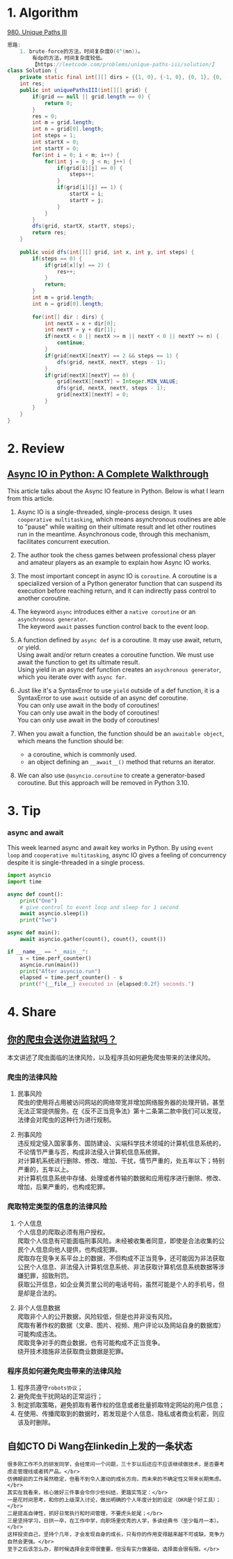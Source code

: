 # 1. Algorithm
[980. Unique Paths III](https://leetcode.com/problems/unique-paths-iii/description/)
```Java
思路:
    1. brute-force的方法，时间复杂度O(4^(mn))。
        有dp的方法，时间复杂度较低。
        【https://leetcode.com/problems/unique-paths-iii/solution/】
class Solution {
    private static final int[][] dirs = {{1, 0}, {-1, 0}, {0, 1}, {0, -1}};
    int res;
    public int uniquePathsIII(int[][] grid) {
        if(grid == null || grid.length == 0) {
            return 0;
        }
        res = 0;
        int m = grid.length;
        int n = grid[0].length;
        int steps = 1;
        int startX = 0;
        int startY = 0;
        for(int i = 0; i < m; i++) {
            for(int j = 0; j < n; j++) {
                if(grid[i][j] == 0) {
                    steps++;
                }
                if(grid[i][j] == 1) {
                    startX = i;
                    startY = j;
                }
            }
        }
        dfs(grid, startX, startY, steps);
        return res;
    }
    
    public void dfs(int[][] grid, int x, int y, int steps) {
        if(steps == 0) {
            if(grid[x][y] == 2) {
                res++;
            }
            return;
        }
        int m = grid.length;
        int n = grid[0].length;
        
        for(int[] dir : dirs) {
            int nextX = x + dir[0];
            int nextY = y + dir[1];
            if(nextX < 0 || nextX >= m || nextY < 0 || nextY >= n) {
                continue;
            }
            if(grid[nextX][nextY] == 2 && steps == 1) {
                dfs(grid, nextX, nextY, steps - 1);
            }
            if(grid[nextX][nextY] == 0) {
                grid[nextX][nextY] = Integer.MIN_VALUE;
                dfs(grid, nextX, nextY, steps - 1);
                grid[nextX][nextY] = 0;
            }
        }
    }
}

```

# 2. Review
## [Async IO in Python: A Complete Walkthrough](https://realpython.com/async-io-python/#the-rules-of-async-io)
This article talks about the Async IO feature in Python. Below is what I learn from this article.

1. Async IO is a single-threaded, single-process design. It uses `cooperative multitasking`, which means asynchronous routines are able to "pause" while waiting on their ultimate result and let other routines run in the meantime. Asynchronous code, through this mechanism, facilitates concurrent execution.

2. The author took the chess games between professional chess player and amateur players as an example to explain how Async IO works.
  <!--The author cited the example of chess games between professional chess player and amateur players to how Async IO works.-->
  
3. The most important concept in async IO is `coroutine`. A coroutine is a specialized version of a Python generator function that can suspend its execution before reaching return, and it can indirectly pass control to another coroutine.

4. The keyword `async` introduces either a `native coroutine` or an `asynchronous generator`.</br>
  The keyword `await` passes function control back to the event loop.
  
5. A function defined by `async def` is a coroutine. It may use await, return, or yield. </br>
  Using await and/or return creates a coroutine function. We must use await the function to get its ultimate result.</br>
  Using yield in an async def function creates an `asychronous generator`, which you iterate over with `async for`.
  
6. Just like it's a SyntaxError to use `yield` outside of a def function, it is a SyntaxError to use `await` outside of an async def coroutine. </br>
  You can only use await in the body of coroutines! </br>
  You can only use await in the body of coroutines! </br>
  You can only use await in the body of coroutines! </br>

7. When you await a function, the function should be an `awaitable object`, which means the function should be:</br>
    - a coroutine, which is commonly used.
    - an object defining an `__await__()` method that returns an iterator.

8. We can also use `@asyncio.coroutine` to create a generator-based coroutine. But this approach will be removed in Python 3.10.
  
# 3. Tip
### async and await
This week learned async and await key works in Python. By using `event loop` and `cooperative multitasking`, async IO gives a feeling of concurrency despite it is single-threaded in a single process.
```Python
import asyncio
import time

async def count():
    print("One")
    # give control to event loop and sleep for 1 second
    await asyncio.sleep(1)
    print("Two")

async def main():
    await asyncio.gather(count(), count(), count())

if __name__ == "__main__":
    s = time.perf_counter()
    asyncio.run(main())
    print("After asyncio.run")
    elapsed = time.perf_counter() - s
    print(f"{__file__} executed in {elapsed:0.2f} seconds.")
```


# 4. Share
## [你的爬虫会送你进监狱吗？](https://mp.weixin.qq.com/s/gychRdKlcm4rtxS_sm2QoQ)</br>
本文讲述了爬虫面临的法律风险，以及程序员如何避免爬虫带来的法律风险。</br>
### 爬虫的法律风险
1. 民事风险 </br>
  爬虫的使用将占用被访问网站的网络带宽并增加网络服务器的处理开销，甚至无法正常提供服务。在《反不正当竞争法》第十二条第二款中我们可以发现，法律会对爬虫的这种行为进行规制。</br>
  
2. 刑事风险 </br>
  违反规定侵入国家事务、国防建设、尖端科学技术领域的计算机信息系统的，不论情节严重与否，构成非法侵入计算机信息系统罪。</br>
  对计算机系统进行删除、修改、增加、干扰，情节严重的，处五年以下；特别严重的，五年以上。</br>
  对计算机信息系统中存储、处理或者传输的数据和应用程序进行删除、修改、增加，后果严重的，也构成犯罪。</br>
### 爬取特定类型的信息的法律风险
1. 个人信息</br>
  个人信息的爬取必须有用户授权。</br>
  爬取个人信息有可能面临刑事风险。未经被收集者同意，即使是合法收集的公民个人信息向他人提供，也构成犯罪。</br>
  爬取存在竞争关系平台上的数据，不但构成不正当竞争，还可能因为非法获取公民个人信息、非法侵入计算机信息系统、非法获取计算机信息系统数据等涉嫌犯罪，招致刑罚。</br>
  获取公开信息，如企业黄页里公司的电话号码，虽然可能是个人的手机号，但是却是合法的。</br>
  
2. 非个人信息数据</br>
  爬取非个人的公开数据，风险较低，但是也并非没有风险。</br>
  爬取有著作权的数据（文章、图片、视频、用户评论以及网站自身的数据库）可能构成违法。</br>
  爬取竞争对手的商业数据，也有可能构成不正当竞争。</br>
  绕开技术措施非法获取商业数据是犯罪。</br>
  
### 程序员如何避免爬虫带来的法律风险
1. 程序员遵守`robots协议`；
2. 避免爬虫干扰网站的正常运行；
3. 制定抓取策略，避免抓取有著作权的信息或者批量抓取特定网站的用户信息；
4. 在使用、传播爬取到的数据时，若发现是个人信息、隐私或者商业机密，则应该及时删除。


## 自如CTO Di Wang在linkedin上发的一条状态
```
很多刚工作不久的研发同学，会经常问一个问题，三十岁以后还应不应该继续做技术，是否要考虑走管理线或者转产品。</br>
仿佛眼前的工作虽然稳定，但看不到令人激动的成长方向，而未来的不确定性又带来长期焦虑。</br>
其实在我看来，核心做好三件事会令你少些纠结，更踏实笃定：</br>
一是花时间思考，和你的上级深入讨论，做出明确的个人年度计划的设定（OKR是个好工具）；</br>
二是提高自律性，抓好日常执行和时间管理，不要虎头蛇尾；</br>
三是坚持学习，日拱一卒，在工作中学，向职场里优秀的人学，多读经典书（至少每月一本）。</br>
这样投资自己，坚持个几年，才会发现自身的成长，只有你的作用变得越来越不可或缺，竞争力自然会更强。</br>
至于之后该怎么办，那时候选择会变得很重要，但没有实力做基础，选择面会很有限。</br>
```

  
  


  
  
  
